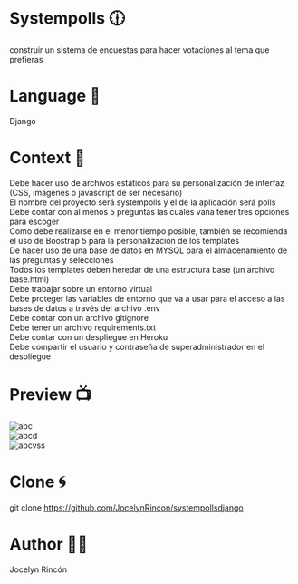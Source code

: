# Systempolls :clock1230:  
construir un sistema de encuestas para hacer votaciones al tema que prefieras

# Language :wrench:    
Django


# Context :book:
Debe hacer uso de archivos estáticos para su personalización de interfaz (CSS, imágenes o javascript de ser necesario)  
El nombre del proyecto será systempolls y el de la aplicación será polls  
Debe contar con al menos 5 preguntas las cuales vana tener tres opciones para escoger  
Como debe realizarse en el menor tiempo posible, también se recomienda el uso de Boostrap 5 para la personalización de los templates  
De hacer uso de una base de datos en MYSQL para el almacenamiento de las preguntas y selecciones  
Todos los templates deben heredar de una estructura base (un archivo base.html)  
Debe trabajar sobre un entorno virtual  
Debe proteger las variables de entorno que va a usar para el acceso a las bases de datos a través del archivo .env  
Debe contar con un archivo gitignore  
Debe tener un archivo requirements.txt  
Debe contar con un despliegue en Heroku  
Debe compartir el usuario y contraseña de superadministrador en el despliegue  

# Preview :tv:  
![abc](https://user-images.githubusercontent.com/97619450/166612971-9a0fd092-d150-450b-9212-680324dfbad9.png)  
![abcd](https://user-images.githubusercontent.com/97619450/166612976-34206556-be5c-403d-8bec-eb6725148be1.png)  
![abcvss](https://user-images.githubusercontent.com/97619450/166612978-59f3083c-fbc3-4fa0-8189-34773d041062.png)  

# Clone :cyclone:  
git clone https://github.com/JocelynRincon/systempollsdjango
# Author :woman_technologist:  
Jocelyn Rincón
